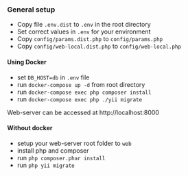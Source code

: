 ### General setup

- Copy file `.env.dist` to `.env` in the root directory
- Set correct values in `.env` for your environment
- Copy `config/params.dist.php` to `config/params.php`
- Copy `config/web-local.dist.php` to `config/web-local.php`

#### Using Docker
- set `DB_HOST=db` in `.env` file
- run `docker-compose up -d` from root directory
- run `docker-compose exec php composer install`
- run `docker-compose exec php ./yii migrate`

Web-server can be accessed at http://localhost:8000

#### Without docker
- setup your web-server root folder to `web`
- install php and composer
- run `php composer.phar install`
- run `php yii migrate`
